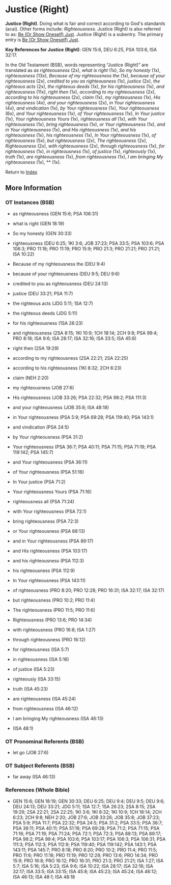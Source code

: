 # Justice (Right)
**Justice (Right)**. 
Doing what is fair and correct according to God's standards (acai). 
Other forms include: 
*Righteousness*. 
Justice (Right) is also referred to as: 
[Be (Or Show Oneself) Just](Just.md). 
Justice (Right) is a subentry. The primary entry is 
[Be (Or Show Oneself) Just](Just.md). 


**Key References for Justice (Right)**: 
GEN 15:6, DEU 6:25, PSA 103:6, ISA 32:17. 


In the Old Testament (BSB), words representing “Justice (Right)” are translated as 
*as righteousness* (2x), *what is right* (1x), *So my honesty* (1x), *righteousness* (13x), *Because of my righteousness the* (1x), *because of your righteousness* (2x), *credited to you as righteousness* (1x), *justice* (2x), *the righteous acts* (2x), *the righteous deeds* (1x), *for his righteousness* (1x), *and righteousness* (11x), *right then* (1x), *according to my righteousness* (2x), *according to his righteousness* (2x), *claim* (1x), *my righteousness* (1x), *His righteousness* (4x), *and your righteousness* (2x), *in Your righteousness* (4x), *and vindication* (1x), *by Your righteousness* (1x), *Your righteousness* (6x), *and Your righteousness* (1x), *of Your righteousness* (1x), *In Your justice* (1x), *Your righteousness Yours* (1x), *righteousness all* (1x), *with Your righteousness* (1x), *bring righteousness* (1x), *or Your righteousness* (1x), *and in Your righteousness* (1x), *and His righteousness* (1x), *and his righteousness* (1x), *his righteousness* (1x), *In Your righteousness* (1x), *of righteousness* (5x), *but righteousness* (2x), *The righteousness* (2x), *Righteousness* (2x), *with righteousness* (2x), *through righteousness* (1x), *for righteousness* (1x), *in righteousness* (1x), *of justice* (1x), *righteously* (1x), *truth* (1x), *are righteousness* (1x), *from righteousness* (1x), *I am bringing My righteousness* (1x), ** (1x). 




Return to [Index](00-Index.md)

## More Information

### OT Instances (BSB)

* as righteousness (GEN 15:6; PSA 106:31)

* what is right (GEN 18:19)

* So my honesty (GEN 30:33)

* righteousness (DEU 6:25; 1KI 3:6; JOB 37:23; PSA 33:5; PSA 103:6; PSA 106:3; PRO 11:18; PRO 11:19; PRO 15:9; PRO 21:3; PRO 21:21; PRO 21:21; ISA 10:22)

* Because of my righteousness the (DEU 9:4)

* because of your righteousness (DEU 9:5; DEU 9:6)

* credited to you as righteousness (DEU 24:13)

* justice (DEU 33:21; PSA 11:7)

* the righteous acts (JDG 5:11; 1SA 12:7)

* the righteous deeds (JDG 5:11)

* for his righteousness (1SA 26:23)

* and righteousness (2SA 8:15; 1KI 10:9; 1CH 18:14; 2CH 9:8; PSA 99:4; PRO 8:18; ISA 9:6; ISA 28:17; ISA 32:16; ISA 33:5; ISA 45:8)

* right then (2SA 19:29)

* according to my righteousness (2SA 22:21; 2SA 22:25)

* according to his righteousness (1KI 8:32; 2CH 6:23)

* claim (NEH 2:20)

* my righteousness (JOB 27:6)

* His righteousness (JOB 33:26; PSA 22:32; PSA 98:2; PSA 111:3)

* and your righteousness (JOB 35:8; ISA 48:18)

* in Your righteousness (PSA 5:9; PSA 69:28; PSA 119:40; PSA 143:1)

* and vindication (PSA 24:5)

* by Your righteousness (PSA 31:2)

* Your righteousness (PSA 36:7; PSA 40:11; PSA 71:15; PSA 71:19; PSA 119:142; PSA 145:7)

* and Your righteousness (PSA 36:11)

* of Your righteousness (PSA 51:16)

* In Your justice (PSA 71:2)

* Your righteousness Yours (PSA 71:16)

* righteousness all (PSA 71:24)

* with Your righteousness (PSA 72:1)

* bring righteousness (PSA 72:3)

* or Your righteousness (PSA 88:13)

* and in Your righteousness (PSA 89:17)

* and His righteousness (PSA 103:17)

* and his righteousness (PSA 112:3)

* his righteousness (PSA 112:9)

* In Your righteousness (PSA 143:11)

* of righteousness (PRO 8:20; PRO 12:28; PRO 16:31; ISA 32:17; ISA 32:17)

* but righteousness (PRO 10:2; PRO 11:4)

* The righteousness (PRO 11:5; PRO 11:6)

* Righteousness (PRO 13:6; PRO 14:34)

* with righteousness (PRO 16:8; ISA 1:27)

* through righteousness (PRO 16:12)

* for righteousness (ISA 5:7)

* in righteousness (ISA 5:16)

* of justice (ISA 5:23)

* righteously (ISA 33:15)

* truth (ISA 45:23)

* are righteousness (ISA 45:24)

* from righteousness (ISA 46:12)

* I am bringing My righteousness (ISA 46:13)

*  (ISA 48:1)



### OT Pronominal Referents (BSB)

* let go (JOB 27:6)



### OT Subject Referents (BSB)

* far away (ISA 46:13)



### References (Whole Bible)

* GEN 15:6; GEN 18:19; GEN 30:33; DEU 6:25; DEU 9:4; DEU 9:5; DEU 9:6; DEU 24:13; DEU 33:21; JDG 5:11; 1SA 12:7; 1SA 26:23; 2SA 8:15; 2SA 19:29; 2SA 22:21; 2SA 22:25; 1KI 3:6; 1KI 8:32; 1KI 10:9; 1CH 18:14; 2CH 6:23; 2CH 9:8; NEH 2:20; JOB 27:6; JOB 33:26; JOB 35:8; JOB 37:23; PSA 5:9; PSA 11:7; PSA 22:32; PSA 24:5; PSA 31:2; PSA 33:5; PSA 36:7; PSA 36:11; PSA 40:11; PSA 51:16; PSA 69:28; PSA 71:2; PSA 71:15; PSA 71:16; PSA 71:19; PSA 71:24; PSA 72:1; PSA 72:3; PSA 88:13; PSA 89:17; PSA 98:2; PSA 99:4; PSA 103:6; PSA 103:17; PSA 106:3; PSA 106:31; PSA 111:3; PSA 112:3; PSA 112:9; PSA 119:40; PSA 119:142; PSA 143:1; PSA 143:11; PSA 145:7; PRO 8:18; PRO 8:20; PRO 10:2; PRO 11:4; PRO 11:5; PRO 11:6; PRO 11:18; PRO 11:19; PRO 12:28; PRO 13:6; PRO 14:34; PRO 15:9; PRO 16:8; PRO 16:12; PRO 16:31; PRO 21:3; PRO 21:21; ISA 1:27; ISA 5:7; ISA 5:16; ISA 5:23; ISA 9:6; ISA 10:22; ISA 28:17; ISA 32:16; ISA 32:17; ISA 33:5; ISA 33:15; ISA 45:8; ISA 45:23; ISA 45:24; ISA 46:12; ISA 46:13; ISA 48:1; ISA 48:18



